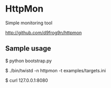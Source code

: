 HttpMon
=======

Simple monitoring tool

http://github.com/d9frog9n/httpmon

Sample usage
------------

$ python bootstrap.py

$ ./bin/twistd -n httpmon -t examples/targets.ini

$ curl 127.0.0.1:8080
